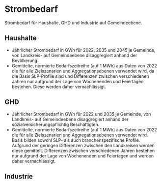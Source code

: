 # Strombedarf

Strombedarf für Haushalte, GHD und Industrie auf Gemeindeebene.

## Haushalte

- Jährlicher Strombedarf in GWh für 2022, 2035 und 2045 je Gemeinde, von
  Landkreis- auf Gemeindeebene disaggregiert anhand der Bevölkerung.
- Gemittelte, normierte Bedarfszeitreihe (auf 1 MWh) aus Daten von 2022 die für
  alle Zielszenarien und Aggregationsebenen verwendet wird, da die Basis
  SLP-Profile sind und Differenzen zwischen verschiedenen Jahren nur aufgrund
  der Lage von Wochenenden und Feiertagen bestehen. Diese werden daher
  vernachlässigt.

## GHD

- Jährlicher Strombedarf in GWh für 2022 und 2035 je Gemeinde, von Landkreis-
  auf Gemeindeebene disaggregiert anhand der sozialversicherungspflichtig
  Beschäftigten.
- Gemittelte, normierte Bedarfszeitreihe (auf 1 MWh) aus Daten von 2022 die für
  alle Zielszenarien und Aggregationsebenen verwendet wird. Basis bilden sowohl
  SLP- als auch branchenspezifische Profile. Aufgrund der geringen Differenzen
  zwischen den Landkreisen werden diese gemittelt. Differenzen zwischen
  verschiedenen Jahren bestehen nur aufgrund der Lage von Wochenenden und
  Feiertagen und werden daher vernachlässigt.

## Industrie
